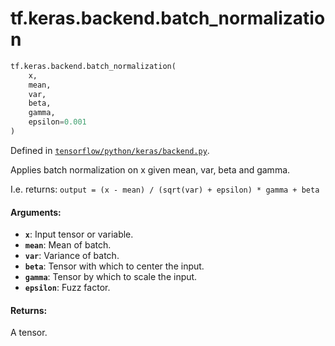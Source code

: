 <div itemscope itemtype="http://developers.google.com/ReferenceObject">
<meta itemprop="name" content="tf.keras.backend.batch_normalization" />
<meta itemprop="path" content="Stable" />
</div>

# tf.keras.backend.batch_normalization

``` python
tf.keras.backend.batch_normalization(
    x,
    mean,
    var,
    beta,
    gamma,
    epsilon=0.001
)
```



Defined in [`tensorflow/python/keras/backend.py`](/code/stable/tensorflow/python/keras/backend.py).

Applies batch normalization on x given mean, var, beta and gamma.

I.e. returns:
`output = (x - mean) / (sqrt(var) + epsilon) * gamma + beta`

#### Arguments:

* <b>`x`</b>: Input tensor or variable.
* <b>`mean`</b>: Mean of batch.
* <b>`var`</b>: Variance of batch.
* <b>`beta`</b>: Tensor with which to center the input.
* <b>`gamma`</b>: Tensor by which to scale the input.
* <b>`epsilon`</b>: Fuzz factor.


#### Returns:

A tensor.